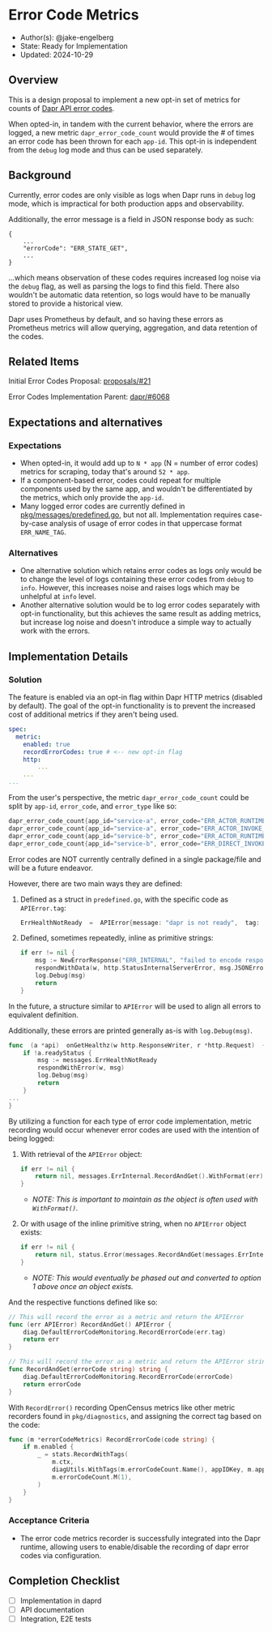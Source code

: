 # Error Code Metrics

* Author(s): @jake-engelberg
* State: Ready for Implementation
* Updated: 2024-10-29

## Overview

This is a design proposal to implement a new opt-in set of metrics for counts of [Dapr API error codes](https://docs.dapr.io/reference/api/error_codes/).

When opted-in, in tandem with the current behavior, where the errors are logged, a new metric `dapr_error_code_count` would provide the # of times an error code has been thrown for each `app-id`. This opt-in is independent from the `debug` log mode and thus can be used separately.

## Background

Currently, error codes are only visible as logs when Dapr runs in `debug` log mode, which is impractical for both production apps and observability. 

Additionally, the error message is a field in JSON response body as such:
```
{
	...
    "errorCode": "ERR_STATE_GET",
    ...
}
```
...which means observation of these codes requires increased log noise via the `debug` flag, as well as parsing the logs to find this field. There also wouldn't be automatic data retention, so logs would have to be manually stored to provide a historical view.


Dapr uses Prometheus by default, and so having these errors as Prometheus metrics will allow querying, aggregation, and data retention of the codes.

## Related Items

Initial Error Codes Proposal: [proposals/#21](https://github.com/dapr/proposals/pull/21)

Error Codes Implementation Parent: [dapr/#6068](https://github.com/dapr/dapr/issues/6068)

## Expectations and alternatives

### Expectations
- When opted-in, it would add up to  `N * app`  (N = number of error codes) metrics for scraping, today that's around `52 * app`.
- If a component-based error, codes could repeat for multiple components used by the same app, and wouldn't be differentiated by the metrics, which only provide the `app-id`.
- Many logged error codes are currently defined in [pkg/messages/predefined.go](https://github.com/dapr/dapr/blob/master/pkg/messages/predefined.go), but not all. Implementation requires case-by-case analysis of usage of error codes in that uppercase format `ERR_NAME_TAG`.

### Alternatives
- One alternative solution which retains error codes as logs only would be to change the level of logs containing these error codes from `debug` to `info`. However, this increases noise and raises logs which may be unhelpful at `info` level.
- Another alternative solution would be to log error codes separately with opt-in functionality, but this achieves the same result as adding metrics, but increase log noise and doesn't introduce a simple way to actually work with the errors.

## Implementation Details

### Solution

The feature is enabled via an opt-in flag within Dapr HTTP metrics (disabled by default). The goal of the opt-in functionality is to prevent the increased cost of additional metrics if they aren't being used.

```yaml
spec:
  metric:
    enabled: true
	recordErrorCodes: true # <-- new opt-in flag
	http:
		...
	...
...
```
From the user's perspective, the metric `dapr_error_code_count` could be split by `app-id`, `error_code`, and `error_type` like so:
```go
dapr_error_code_count{app_id="service-a", error_code="ERR_ACTOR_RUNTIME_NOT_FOUND", error_type="ACTOR_API"} 4
dapr_error_code_count{app_id="service-a", error_code="ERR_ACTOR_INVOKE_METHOD", error_type="ACTOR_API"} 12
dapr_error_code_count{app_id="service-b", error_code="ERR_ACTOR_RUNTIME_NOT_FOUND", error_type="ACTOR_API"} 55
dapr_error_code_count{app_id="service-b", error_code="ERR_DIRECT_INVOKE", error_type="SERVICE_INVOCATION_API"} 2
```
Error codes are NOT currently centrally defined in a single package/file and will be a future endeavor.

However, there are two main ways they are defined:

1. Defined as a struct in `predefined.go`, with the specific code as `APIError.tag`:
	```go
	ErrHealthNotReady  =  APIError{message: "dapr is not ready",  tag: "ERR_HEALTH_NOT_READY", httpCode: http.StatusInternalServerError,  grpcCode: grpcCodes.Internal}
	```
2. Defined, sometimes repeatedly, inline as primitive strings:
	```go
	if err != nil {
		msg := NewErrorResponse("ERR_INTERNAL", "failed to encode response as JSON: "+err.Error())
		respondWithData(w, http.StatusInternalServerError, msg.JSONErrorValue())
		log.Debug(msg)
		return
	}
	```

In the future, a structure similar to `APIError` will be used to align all errors to equivalent definition.

Additionally, these errors are printed generally as-is with `log.Debug(msg)`.
```go
func  (a *api)  onGetHealthz(w http.ResponseWriter, r *http.Request)  {
	if !a.readyStatus {
		msg := messages.ErrHealthNotReady
		respondWithError(w, msg)
		log.Debug(msg)
		return
	}
...
}
```

By utilizing a function for each type of error code implementation, metric recording would occur whenever error codes are used with the intention of being logged:
1. With retrieval of the `APIError` object:
	```go
	if err != nil {
		return nil, messages.ErrInternal.RecordAndGet().WithFormat(err)
	}
	```
	- *NOTE: This is important to maintain as the object is often used with `WithFormat()`.*

2. Or with usage of the inline primitive string, when no `APIError` object exists:
	```go
	if err != nil {
		return nil, status.Error(messages.RecordAndGet(messages.ErrInternal))
	}
	```
	- *NOTE: This would eventually be phased out and converted to option 1 above once an object exists.*

And the respective functions defined like so:
```go
// This will record the error as a metric and return the APIError
func (err APIError) RecordAndGet() APIError {
	diag.DefaultErrorCodeMonitoring.RecordErrorCode(err.tag)
	return err
}

// This will record the error as a metric and return the APIError string
func RecordAndGet(errorCode string) string {
	diag.DefaultErrorCodeMonitoring.RecordErrorCode(errorCode)
	return errorCode
}
```

With `RecordError()` recording OpenCensus metrics like other metric recorders found in `pkg/diagnostics`, and assigning the correct tag based on the code:
```go
func (m *errorCodeMetrics) RecordErrorCode(code string) {
	if m.enabled {
		_ = stats.RecordWithTags(
			m.ctx,
			diagUtils.WithTags(m.errorCodeCount.Name(), appIDKey, m.appID, errorCodeKey, code, errorTypeKey, GetErrorType(code)),
			m.errorCodeCount.M(1),
		)
	}
}
```

### Acceptance Criteria

- The error code metrics recorder is successfully integrated into the Dapr runtime, allowing users to enable/disable the recording of dapr error codes via configuration.

## Completion Checklist

- [ ] Implementation in daprd
- [ ] API documentation
- [ ] Integration, E2E tests
